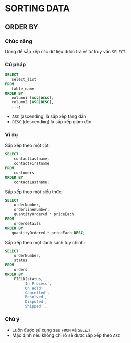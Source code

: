 # SORTING DATA



## ORDER BY

### Chức năng

Dùng để sắp xếp các dữ liệu được trả về từ truy vấn `SELECT`.



### Cú pháp

```SQL
SELECT 
   select_list
FROM 
   table_name
ORDER BY 
   column1 [ASC|DESC], 
   column2 [ASC|DESC],
   ...;
```

- `ASC` (ascending) là sắp xếp tăng dần
- `DESC` (descending) là sắp xếp giảm dần



### Ví dụ

Sắp xếp theo một cột:

```SQL
SELECT
    contactLastname,
    contactFirstname
FROM
    customers
ORDER BY
    contactLastname;
```

Sắp xếp theo một biểu thức:

```SQL
SELECT 
    orderNumber, 
    orderlinenumber, 
    quantityOrdered * priceEach
FROM
    orderdetails
ORDER BY 
   quantityOrdered * priceEach DESC;
```

Sắp xếp theo một danh sách tùy chỉnh:

```SQL
SELECT 
    orderNumber, 
    status
FROM
    orders
ORDER BY 
    FIELD(status,
        'In Process',
        'On Hold',
        'Cancelled',
        'Resolved',
        'Disputed',
        'Shipped');
```



### Chú ý

- Luôn được sử dụng sau `FROM` và `SELECT`
- Mặc định nếu không chỉ rõ sẽ được sắp xếp theo `ASC`